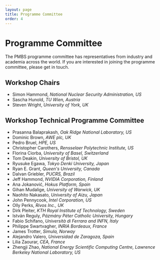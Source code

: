 ```yaml
---
layout: page
title: Programme Committee
order: 4
---
```


Programme Committee
===================

The PMBS programme committee has representatives from industry and academia across the world.
If you are interested in joining the programme committee, please get in touch.

Workshop Chairs
---------------

* Simon Hammond, _National Nuclear Security Administration, US_
* Sascha Hunold, _TU Wien, Austria_
* Steven Wright, _University of York, UK_

Workshop Technical Programme Committee
------------------------------------

* Prasanna Balaprakash, _Oak Ridge National Laboratory, US_
* Dominic Brown, _AWE plc, UK_
* Pedro Bruel, _HPE, US_
* Christopher Carothers, _Rensselaer Polytechnic Institute, US_
* Florina Ciorba, _University of Basel, Switzerland_
* Tom Deakin, _University of Bristol, UK_
* Ryusuke Egawa, _Tokyo Denki University, Japan_
* Ryan E. Grant, _Queen's University, Canada_
* Dalvan Griebler, _PUCRS, Brazil_
* Jeff Hammond, _NVIDIA Corporation, Finland_
* Ana Jokanović, _Hokus Platform, Spain_
* Gihan Mudalige, _University of Warwick, UK_
* Naohito Nakasato, _University of Aizu, Japan_
* John Pennycook, _Intel Corporation, US_
* Olly Perks, _Rivos Inc., UK_
* Dirk Pleiter, _KTH Royal Institute of Technology, Sweden_
* István Reguly, _Pázmány Péter Catholic University, Hungary_
* Fabio Schifano, _Università di Ferrara and INFN, Italy_
* Philippe Swartvagher, _INRIA Bordeaux, France_
* James Trotter, _Simula, Norway_
* Alejandro Valero, _Universidad de Zaragoza, Spain_
* Lilia Zaourar, _CEA, France_
* Zhengji Zhao, _National Energy Scientific Computing Centre, Lawrence Berkeley National Laboratory, US_



